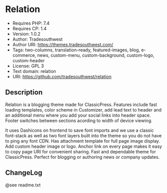 # Relation
- Requires PHP: 7.4
- Requires CP:  1.4
- Version:      1.0.2
- Author:       Tradesouthwest
- Author URI:   https://themes.tradesouthwest.com/
- Tags:         two-columns, translation-ready, featured-images, blog, e-commerce, news, custom-menu, custom-background, custom-logo, custom-header
- License:      GPL 3
- Text domain:  relation
- URI:          https://github.com/tradesouthwest/relation

## Description
Relation is a blogging theme made for ClassicPress. Features include fast loading templates, color scheme in Customizer, add lead text to header and an additional menu where you add your social links into header space. Footer switches between sections acording to width of device viewing. 

It uses Dashicons on frontend to save font imports and we use a classic font-stack as well as two font layers built into the theme so you do not have to ping any font CDN.
Has attachment template for full page image display. Add custom header image or logo. Anchor link on every page makes it easy to copy page URI for convenient sharing. Fast and dependable theme for ClassicPress. Perfect for blogging or authoring news or company updates. 

## ChangeLog
@see readme.txt